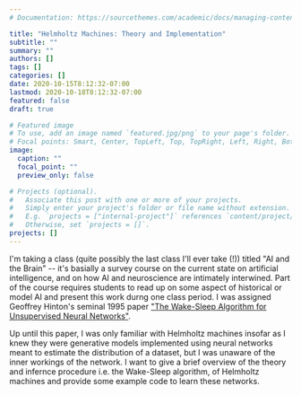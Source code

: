 ```yaml
---
# Documentation: https://sourcethemes.com/academic/docs/managing-content/

title: "Helmholtz Machines: Theory and Implementation"
subtitle: ""
summary: ""
authors: []
tags: []
categories: []
date: 2020-10-15T8:12:32-07:00
lastmod: 2020-10-18T8:12:32-07:00
featured: false
draft: true

# Featured image
# To use, add an image named `featured.jpg/png` to your page's folder.
# Focal points: Smart, Center, TopLeft, Top, TopRight, Left, Right, BottomLeft, Bottom, BottomRight.
image:
  caption: ""
  focal_point: ""
  preview_only: false

# Projects (optional).
#   Associate this post with one or more of your projects.
#   Simply enter your project's folder or file name without extension.
#   E.g. `projects = ["internal-project"]` references `content/project/deep-learning/index.md`.
#   Otherwise, set `projects = []`.
projects: []
---
```


I'm taking a class (quite possibly the last class I'll ever take (!)) titled "AI and the Brain" -- it's basially a survey course on the current state on artificial intelligence, and on how AI and neuroscience are intimately interwined.  Part of the course requires students to read up on some aspect of historical or model AI and present this work durng one class period.  I was assigned Geoffrey Hinton's seminal 1995 paper ["The Wake-Sleep Algorithm for Unsupervised Neural Networks"](https://www.cs.toronto.edu/~hinton/csc2535/readings/ws.pdf).

 Up until this paper, I was only familiar with Helmholtz machines insofar as I knew they were generative models implemented using neural networks meant to estimate the distribution of a dataset, but I was unaware of the inner workings of the network.  I want to give a brief overview of the theory and infernce procedure i.e. the Wake-Sleep algorithm, of Helmholtz machines and provide some example code to learn these networks.